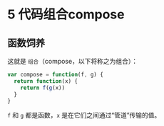 # 5 代码组合compose

## 函数饲养

这就是 `组合`（compose，以下将称之为组合）：

```javascript
var compose = function(f, g) {
  return function(x) {
    return f(g(x))
  }
}
```

`f` 和 `g` 都是函数，`x` 是在它们之间通过“管道”传输的值。

